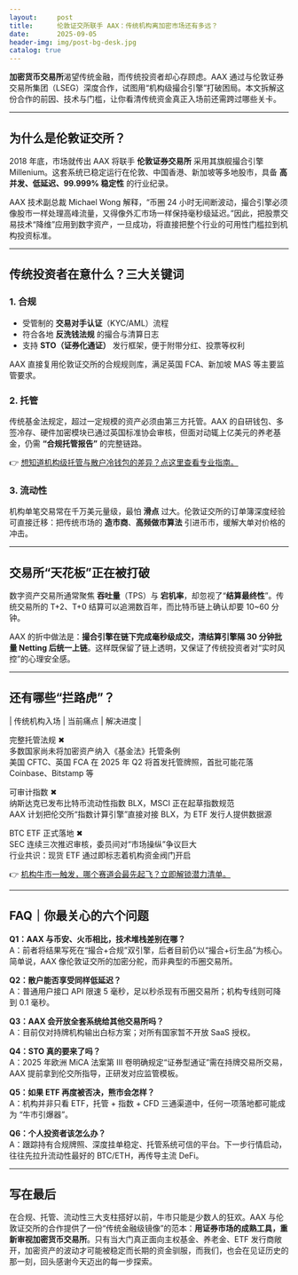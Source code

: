 ```yaml
---
layout:     post
title:      伦敦证交所联手 AAX：传统机构离加密市场还有多远？
date:       2025-09-05
header-img: img/post-bg-desk.jpg
catalog: true
---
```


**加密货币交易所**渴望传统金融，而传统投资者却心存顾虑。AAX 通过与伦敦证券交易所集团（LSEG）深度合作，试图用“机构级撮合引擎”打破困局。本文拆解这份合作的前因、技术与门槛，让你看清传统资金真正入场前还需跨过哪些关卡。

---

## 为什么是伦敦证交所？

2018 年底，市场就传出 AAX 将联手 **伦敦证券交易所** 采用其旗舰撮合引擎 Millenium。这套系统已稳定运行在伦敦、中国香港、新加坡等多地股市，具备 **高并发、低延迟、99.999% 稳定性** 的行业纪录。

AAX 技术副总裁 Michael Wong 解释，“币圈 24 小时无间断波动，撮合引擎必须像股市一样处理高峰流量，又得像外汇市场一样保持毫秒级延迟。”因此，把股票交易技术“降维”应用到数字资产，一旦成功，将直接把整个行业的可用性门槛拉到机构投资标准。

---

## 传统投资者在意什么？三大关键词

### 1. 合规

* 受管制的 **交易对手认证**（KYC/AML）流程  
* 符合各地 **反洗钱法规** 的撮合与清算日志  
* 支持 **STO（证券化通证）** 发行框架，便于附带分红、投票等权利

AAX 直接复用伦敦证交所的合规规则库，满足英国 FCA、新加坡 MAS 等主要监管要求。

### 2. 托管

传统基金法规定，超过一定规模的资产必须由第三方托管。AAX 的自研钱包、多签冷存、硬件加密模块已通过英国标准协会审核，但面对动辄上亿美元的养老基金，仍需 **“合规托管报告”** 的完整链路。

👉 [想知道机构级托管与散户冷钱包的差异？点这里查看专业指南。](https://okxdog.com/)

### 3. 流动性

机构单笔交易常在千万美元量级，最怕 **滑点** 过大。伦敦证交所的订单簿深度经验可直接迁移：把传统市场的 **造市商**、**高频做市算法** 引进币市，缓解大单对价格的冲击。

---

## 交易所“天花板”正在被打破

数字资产交易所通常聚焦 **吞吐量**（TPS）与 **宕机率**，却忽视了“**结算最终性**”。传统交易所的 T+2、T+0 结算可以追溯数百年，而比特币链上确认却要 10~60 分钟。

AAX 的折中做法是：**撮合引擎在链下完成毫秒级成交，清结算引擎隔 30 分钟批量 Netting 后统一上链**。这样既保留了链上透明，又保证了传统投资者对“实时风控”的心理安全感。

---

## 还有哪些“拦路虎”？

| 传统机构入场 | 当前痛点 | 解决进度 |

完整托管法规 ✖  
多数国家尚未将加密资产纳入《基金法》托管条例  
美国 CFTC、英国 FCA 在 2025 年 Q2 将首发托管牌照，首批可能花落 Coinbase、Bitstamp 等

可审计指数 ✖  
纳斯达克已发布比特币流动性指数 BLX，MSCI 正在起草指数规范  
AAX 计划把伦交所“指数计算引擎”直接对接 BLX，为 ETF 发行人提供数据源

BTC ETF 正式落地 ✖  
SEC 连续三次推迟审核，委员间对“市场操纵”争议巨大  
行业共识：现货 ETF 通过即标志着机构资金阀门开启

👉 [机构牛市一触发，哪个赛道会最先起飞？立即解锁潜力清单。](https://okxdog.com/)

---

## FAQ｜你最关心的六个问题

**Q1：AAX 与币安、火币相比，技术堆栈差别在哪？**  
A：前者将结果写死在“撮合+合规”双引擎，后者目前仍以“撮合+衍生品”为核心。简单说，AAX 像伦敦证交所的加密分舵，而非典型的币圈交易所。

**Q2：散户能否享受同样低延迟？**  
A：普通用户接口 API 限速 5 毫秒，足以秒杀现有币圈交易所；机构专线则可降到 0.1 毫秒。

**Q3：AAX 会开放全套系统给其他交易所吗？**  
A：目前仅对持牌机构输出白标方案；对所有国家暂不开放 SaaS 授权。

**Q4：STO 真的要来了吗？**  
A：2025 年欧洲 MiCA 法案第 III 卷明确规定“证券型通证”需在持牌交易所交易，AAX 提前拿到伦交所指导，正研发对应监管模板。

**Q5：如果 ETF 再度被否决，熊市会怎样？**  
A：机构并非只看 ETF，托管 + 指数 + CFD 三通渠道中，任何一项落地都可能成为 “牛市引爆器”。

**Q6：个人投资者该怎么办？**  
A：跟踪持有合规牌照、深度挂单稳定、托管系统可信的平台。下一步行情启动，往往先拉升流动性最好的 BTC/ETH，再传导主流 DeFi。

---

## 写在最后

在合规、托管、流动性三大支柱搭好以前，牛市只能是少数人的狂欢。AAX 与伦敦证交所的合作提供了一份“传统金融级镜像”的范本：**用证券市场的成熟工具，重新审视加密货币交易所**。只有当大门真正面向主权基金、养老金、ETF 发行商敞开，加密资产的波动才可能被稳定而长期的资金驯服，而我们，也会在见证历史的那一刻，回头感谢今天迈出的每一步探索。